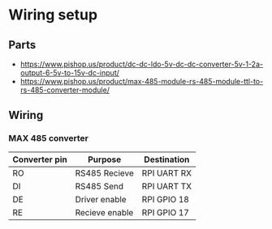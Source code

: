 # Wiring setup

## Parts

- https://www.pishop.us/product/dc-dc-ldo-5v-dc-dc-converter-5v-1-2a-output-6-5v-to-15v-dc-input/
- https://www.pishop.us/product/max-485-module-rs-485-module-ttl-to-rs-485-converter-module/

## Wiring

### MAX 485 converter

| Converter pin | Purpose        | Destination |
| ------------- | -------------- | ----------- |
| RO            | RS485 Recieve  | RPI UART RX |
| DI            | RS485 Send     | RPI UART TX |
| DE            | Driver enable  | RPI GPIO 18 |
| RE            | Recieve enable | RPI GPIO 17 |
